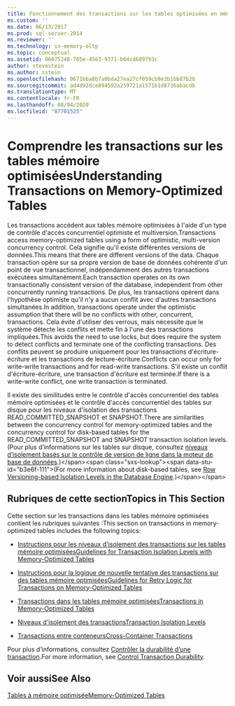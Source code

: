 ```yaml
---
title: Fonctionnement des transactions sur les tables optimisées en mémoire | Microsoft Docs
ms.custom: ''
ms.date: 06/13/2017
ms.prod: sql-server-2014
ms.reviewer: ''
ms.technology: in-memory-oltp
ms.topic: conceptual
ms.assetid: 06075248-705e-4563-9371-b64cd609793c
author: stevestein
ms.author: sstein
ms.openlocfilehash: 0671bba8b7a0bda27ea27cf059cb9e3b1bb87b2b
ms.sourcegitcommit: ad4d92dce894592a259721a1571b1d8736abacdb
ms.translationtype: MT
ms.contentlocale: fr-FR
ms.lasthandoff: 08/04/2020
ms.locfileid: "87701525"
---
```

# <a name="understanding-transactions-on-memory-optimized-tables"></a><span data-ttu-id="b3e6f-102">Comprendre les transactions sur les tables mémoire optimisées</span><span class="sxs-lookup"><span data-stu-id="b3e6f-102">Understanding Transactions on Memory-Optimized Tables</span></span>
  <span data-ttu-id="b3e6f-103">Les transactions accèdent aux tables mémoire optimisées à l'aide d'un type de contrôle d'accès concurrentiel optimiste et multiversion.</span><span class="sxs-lookup"><span data-stu-id="b3e6f-103">Transactions access memory-optimized tables using a form of optimistic, multi-version concurrency control.</span></span> <span data-ttu-id="b3e6f-104">Cela signifie qu'il existe différentes versions de données.</span><span class="sxs-lookup"><span data-stu-id="b3e6f-104">This means that there are different versions of the data.</span></span> <span data-ttu-id="b3e6f-105">Chaque transaction opère sur sa propre version de base de données cohérente d'un point de vue transactionnel, indépendamment des autres transactions exécutées simultanément.</span><span class="sxs-lookup"><span data-stu-id="b3e6f-105">Each transaction operates on its own transactionally consistent version of the database, independent from other concurrently running transactions.</span></span> <span data-ttu-id="b3e6f-106">De plus, les transactions opèrent dans l'hypothèse optimiste qu'il n'y a aucun conflit avec d'autres transactions simultanées.</span><span class="sxs-lookup"><span data-stu-id="b3e6f-106">In addition, transactions operate under the optimistic assumption that there will be no conflicts with other, concurrent, transactions.</span></span> <span data-ttu-id="b3e6f-107">Cela évite d'utiliser des verrous, mais nécessite que le système détecte les conflits et mette fin à l'une des transactions impliquées.</span><span class="sxs-lookup"><span data-stu-id="b3e6f-107">This avoids the need to use locks, but does require the system to detect conflicts and terminate one of the conflicting transactions.</span></span> <span data-ttu-id="b3e6f-108">Des conflits peuvent se produire uniquement pour les transactions d'écriture-écriture et les transactions de lecture-écriture.</span><span class="sxs-lookup"><span data-stu-id="b3e6f-108">Conflicts can occur only for write-write transactions and for read-write transactions.</span></span> <span data-ttu-id="b3e6f-109">S'il existe un conflit d'écriture-écriture, une transaction d'écriture est terminée.</span><span class="sxs-lookup"><span data-stu-id="b3e6f-109">If there is a write-write conflict, one write transaction is terminated.</span></span>  
  
 <span data-ttu-id="b3e6f-110">Il existe des similitudes entre le contrôle d'accès concurrentiel des tables mémoire optimisées et le contrôle d'accès concurrentiel des tables sur disque pour les niveaux d'isolation des transactions READ_COMMITTED_SNAPSHOT et SNAPSHOT.</span><span class="sxs-lookup"><span data-stu-id="b3e6f-110">There are similarities between the concurrency control for memory-optimized tables and the concurrency control for disk-based tables for the READ_COMMITTED_SNAPSHOT and SNAPSHOT transaction isolation levels.</span></span> <span data-ttu-id="b3e6f-111">(Pour plus d’informations sur les tables sur disque, consultez [niveaux d’isolement basés sur le contrôle de version de ligne dans la moteur de base de données](https://msdn.microsoft.com/library/ms177404\(v=sql.100\).aspx).)</span><span class="sxs-lookup"><span data-stu-id="b3e6f-111">(For more information about disk-based tables, see [Row Versioning-based Isolation Levels in the Database Engine](https://msdn.microsoft.com/library/ms177404\(v=sql.100\).aspx).)</span></span>  
  
## <a name="topics-in-this-section"></a><span data-ttu-id="b3e6f-112">Rubriques de cette section</span><span class="sxs-lookup"><span data-stu-id="b3e6f-112">Topics in This Section</span></span>  
 <span data-ttu-id="b3e6f-113">Cette section sur les transactions dans les tables mémoire optimisées contient les rubriques suivantes :</span><span class="sxs-lookup"><span data-stu-id="b3e6f-113">This section on transactions in memory-optimized tables includes the following topics:</span></span>  
  
-   [<span data-ttu-id="b3e6f-114">Instructions pour les niveaux d'isolement des transactions sur les tables mémoire optimisées</span><span class="sxs-lookup"><span data-stu-id="b3e6f-114">Guidelines for Transaction Isolation Levels with Memory-Optimized Tables</span></span>](../relational-databases/in-memory-oltp/memory-optimized-tables.md)  
  
-   [<span data-ttu-id="b3e6f-115">Instructions pour la logique de nouvelle tentative des transactions sur des tables mémoire optimisées</span><span class="sxs-lookup"><span data-stu-id="b3e6f-115">Guidelines for Retry Logic for Transactions on Memory-Optimized Tables</span></span>](guidelines-for-retry-logic-for-transactions-on-memory-optimized-tables.md)  
  
-   [<span data-ttu-id="b3e6f-116">Transactions dans les tables mémoire optimisées</span><span class="sxs-lookup"><span data-stu-id="b3e6f-116">Transactions in Memory-Optimized Tables</span></span>](transactions-in-memory-optimized-tables.md)  
  
-   [<span data-ttu-id="b3e6f-117">Niveaux d'isolement des transactions</span><span class="sxs-lookup"><span data-stu-id="b3e6f-117">Transaction Isolation Levels</span></span>](transaction-isolation-levels.md)  
  
-   [<span data-ttu-id="b3e6f-118">Transactions entre conteneurs</span><span class="sxs-lookup"><span data-stu-id="b3e6f-118">Cross-Container Transactions</span></span>](cross-container-transactions.md)  
  
 <span data-ttu-id="b3e6f-119">Pour plus d’informations, consultez [Contrôler la durabilité d’une transaction](../relational-databases/logs/control-transaction-durability.md).</span><span class="sxs-lookup"><span data-stu-id="b3e6f-119">For more information, see [Control Transaction Durability](../relational-databases/logs/control-transaction-durability.md).</span></span>  
  
## <a name="see-also"></a><span data-ttu-id="b3e6f-120">Voir aussi</span><span class="sxs-lookup"><span data-stu-id="b3e6f-120">See Also</span></span>  
 [<span data-ttu-id="b3e6f-121">Tables à mémoire optimisée</span><span class="sxs-lookup"><span data-stu-id="b3e6f-121">Memory-Optimized Tables</span></span>](../relational-databases/in-memory-oltp/memory-optimized-tables.md)  
  
  
